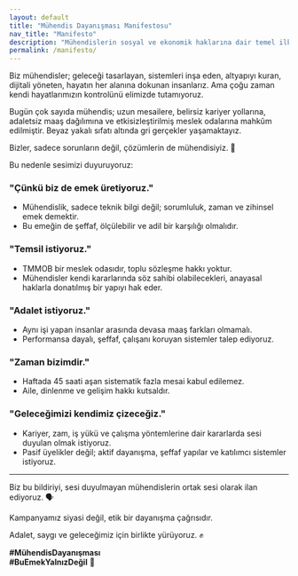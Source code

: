 ```yaml
---
layout: default
title: "Mühendis Dayanışması Manifestosu"
nav_title: "Manifesto"
description: "Mühendislerin sosyal ve ekonomik haklarına dair temel ilkeler ve hedefler"
permalink: /manifesto/
---
```




Biz mühendisler; geleceği tasarlayan, <i class="fas fa-cogs"></i> sistemleri inşa eden, altyapıyı kuran, dijitali yöneten, <i class="fas fa-globe"></i> hayatın her alanına dokunan insanlarız. Ama çoğu zaman kendi hayatlarımızın kontrolünü elimizde tutamıyoruz.

Bugün çok sayıda mühendis; <i class="fas fa-clock"></i> uzun mesailere, belirsiz kariyer yollarına, <i class="fas fa-balance-scale"></i> adaletsiz maaş dağılımına ve etkisizleştirilmiş meslek odalarına mahkûm edilmiştir. Beyaz yakalı sıfatı altında gri gerçekler yaşamaktayız.

Bizler, sadece sorunların değil, çözümlerin de mühendisiyiz. 🔧

Bu nedenle sesimizi duyuruyoruz:

### <i class="fas fa-fist-raised"></i> "Çünkü biz de emek üretiyoruz."

- <i class="fas fa-cogs"></i> Mühendislik, sadece teknik bilgi değil; sorumluluk, zaman ve zihinsel emek demektir.
- <i class="fas fa-balance-scale"></i> Bu emeğin de şeffaf, ölçülebilir ve adil bir karşılığı olmalıdır.

### <i class="fas fa-handshake"></i> "Temsil istiyoruz."

- <i class="fas fa-university"></i> TMMOB bir meslek odasıdır, toplu sözleşme hakkı yoktur.
- <i class="fas fa-bullhorn"></i> Mühendisler kendi kararlarında söz sahibi olabilecekleri, anayasal haklarla donatılmış bir yapıyı hak eder.

### <i class="fas fa-balance-scale"></i> "Adalet istiyoruz."

- <i class="fas fa-coins"></i> Aynı işi yapan insanlar arasında devasa maaş farkları olmamalı.
- <i class="fas fa-chart-line"></i> Performansa dayalı, şeffaf, çalışanı koruyan sistemler talep ediyoruz.

### <i class="fas fa-clock"></i> "Zaman bizimdir."

- <i class="fas fa-ban"></i> Haftada 45 saati aşan sistematik fazla mesai kabul edilemez.
- <i class="fas fa-home"></i> Aile, dinlenme ve gelişim hakkı kutsaldır.

### <i class="fas fa-rocket"></i> "Geleceğimizi kendimiz çizeceğiz."

- <i class="fas fa-briefcase"></i> Kariyer, zam, iş yükü ve çalışma yöntemlerine dair kararlarda sesi duyulan olmak istiyoruz.
- <i class="fas fa-users"></i> Pasif üyelikler değil; aktif dayanışma, şeffaf yapılar ve katılımcı sistemler istiyoruz.

---

Biz bu bildiriyi, sesi duyulmayan mühendislerin ortak sesi olarak ilan ediyoruz. 🗣️

Kampanyamız siyasi değil, etik bir dayanışma çağrısıdır.

Adalet, saygı ve geleceğimiz için birlikte yürüyoruz. ✊

**#MühendisDayanışması**  
**#BuEmekYalnızDeğil** 💪

